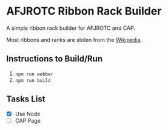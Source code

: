 # AFJROTC Ribbon Rack Builder
A simple ribbon rack builder for AFJROTC and CAP.

Most ribbons and ranks are stolen from the [Wikipedia](https://en.m.wikipedia.org/wiki/Junior_Reserve_Officers%27_Training_Corps).

## Instructions to Build/Run
1. `npm run webber`
2. `npm run build`

## Tasks List
- [x] Use Node
- [ ] CAP Page
